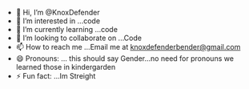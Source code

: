 - 👋 Hi, I’m @KnoxDefender
- 👀 I’m interested in ...code
- 🌱 I’m currently learning ...code 
- 💞️ I’m looking to collaborate on ...Code
- 📫 How to reach me ...Email me at knoxdefenderbender@gmail.com
- 😄 Pronouns: ... this should say Gender...no need for pronouns we learned those in kindergarden 
- ⚡ Fun fact: ...Im Streight 


<!---
KnoxDefender/KnoxDefender is a ✨ special ✨ repository because its `README.md` (this file) appears on your GitHub profile.
You can click the Preview link to take a look at your changes.
--->
